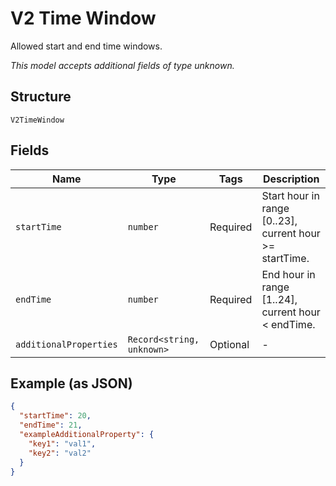 
# V2 Time Window

Allowed start and end time windows.

*This model accepts additional fields of type unknown.*

## Structure

`V2TimeWindow`

## Fields

| Name | Type | Tags | Description |
|  --- | --- | --- | --- |
| `startTime` | `number` | Required | Start hour in range [0..23], current hour >= startTime. |
| `endTime` | `number` | Required | End hour in range [1..24], current hour < endTime. |
| `additionalProperties` | `Record<string, unknown>` | Optional | - |

## Example (as JSON)

```json
{
  "startTime": 20,
  "endTime": 21,
  "exampleAdditionalProperty": {
    "key1": "val1",
    "key2": "val2"
  }
}
```

